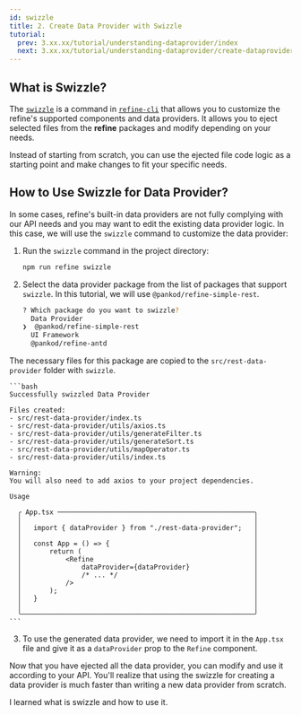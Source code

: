 ```yaml
---
id: swizzle
title: 2. Create Data Provider with Swizzle
tutorial:
  prev: 3.xx.xx/tutorial/understanding-dataprovider/index
  next: 3.xx.xx/tutorial/understanding-dataprovider/create-dataprovider
---
```


## What is Swizzle?

The [`swizzle`](../../packages/documentation/cli.md#swizzle) is a command in [`refine-cli`](../../packages/documentation/cli.md) that allows you to customize the refine's supported components and data providers. It allows you to eject selected files from the **refine** packages and modify depending on your needs.

Instead of starting from scratch, you can use the ejected file code logic as a starting point and make changes to fit your specific needs.

## How to Use Swizzle for Data Provider?

In some cases, refine's built-in data providers are not fully complying with our API needs and you may want to edit the existing data provider logic. In this case, we will use the `swizzle` command to customize the data provider:

1. Run the `swizzle` command in the project directory:

   ```bash
   npm run refine swizzle
   ```

2. Select the data provider package from the list of packages that support `swizzle`. In this tutorial, we will use `@pankod/refine-simple-rest`.

   ```bash
   ? Which package do you want to swizzle?
     Data Provider
   ❯  @pankod/refine-simple-rest
     UI Framework
     @pankod/refine-antd
   ```

The necessary files for this package are copied to the `src/rest-data-provider` folder with `swizzle`.

    ```bash
    Successfully swizzled Data Provider

    Files created:
    - src/rest-data-provider/index.ts
    - src/rest-data-provider/utils/axios.ts
    - src/rest-data-provider/utils/generateFilter.ts
    - src/rest-data-provider/utils/generateSort.ts
    - src/rest-data-provider/utils/mapOperator.ts
    - src/rest-data-provider/utils/index.ts

    Warning:
    You will also need to add axios to your project dependencies.

    Usage

      ╭ App.tsx ─────────────────────────────────────────────────╮
      │                                                          │
      │   import { dataProvider } from "./rest-data-provider";   │
      │                                                          │
      │   const App = () => {                                    │
      │       return (                                           │
      │           <Refine                                        │
      │               dataProvider={dataProvider}                │
      │               /* ... */                                  │
      │           />                                             │
      │       );                                                 │
      │   }                                                      │
      │                                                          │
      ╰──────────────────────────────────────────────────────────╯
    ```

3. To use the generated data provider, we need to import it in the `App.tsx` file and give it as a `dataProvider` prop to the `Refine` component.

Now that you have ejected all the data provider, you can modify and use it according to your API. You'll realize that using the swizzle for creating a data provider is much faster than writing a new data provider from scratch.

<Checklist>

<ChecklistItem id="data-provider-swizzle">
I learned what is swizzle and how to use it.
</ChecklistItem>

</Checklist>
